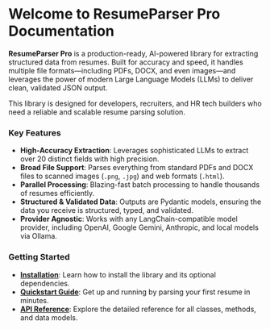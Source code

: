 # Welcome to ResumeParser Pro Documentation

**ResumeParser Pro** is a production-ready, AI-powered library for extracting structured data from resumes. Built for accuracy and speed, it handles multiple file formats—including PDFs, DOCX, and even images—and leverages the power of modern Large Language Models (LLMs) to deliver clean, validated JSON output.

This library is designed for developers, recruiters, and HR tech builders who need a reliable and scalable resume parsing solution.

### Key Features

-   **High-Accuracy Extraction**: Leverages sophisticated LLMs to extract over 20 distinct fields with high precision.
-   **Broad File Support**: Parses everything from standard PDFs and DOCX files to scanned images (`.png`, `.jpg`) and web formats (`.html`).
-   **Parallel Processing**: Blazing-fast batch processing to handle thousands of resumes efficiently.
-   **Structured & Validated Data**: Outputs are Pydantic models, ensuring the data you receive is structured, typed, and validated.
-   **Provider Agnostic**: Works with any LangChain-compatible model provider, including OpenAI, Google Gemini, Anthropic, and local models via Ollama.

### Getting Started

-   **[Installation](installation.md)**: Learn how to install the library and its optional dependencies.
-   **[Quickstart Guide](quickstart.md)**: Get up and running by parsing your first resume in minutes.
-   **[API Reference](api_reference.md)**: Explore the detailed reference for all classes, methods, and data models.
